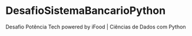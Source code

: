# DesafioSistemaBancarioPython
 Desafio Potência Tech powered by iFood | Ciências de Dados com Python
